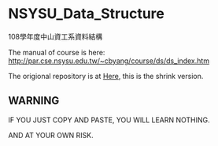 # NSYSU_Data_Structure
108學年度中山資工系資料結構

The manual of course is here: http://par.cse.nsysu.edu.tw/~cbyang/course/ds/ds_index.htm

The origional repository is at [Here](https://github.com/25077667/NSYSU_Data_Structure_orig), this is the shrink version.

## WARNING
IF YOU JUST COPY AND PASTE, YOU WILL LEARN NOTHING.

AND AT YOUR OWN RISK.
